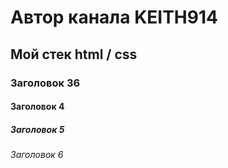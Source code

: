 # Автор канала KEITH914
## Мой стек html / css
### Заголовок 36
#### Заголовок 4
##### Заголовок 5
###### Заголовок 6

